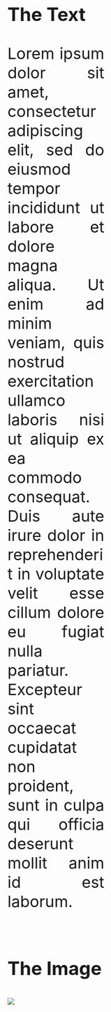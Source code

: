 <div>
<div style="text-align: left; font-size: 36px; text-align: justify; float: left; width: 44%; padding: 10px 50px 10px 50px;">

### The Text

Lorem ipsum dolor sit amet, consectetur adipiscing elit, sed do eiusmod tempor incididunt ut labore et dolore
magna aliqua. Ut enim ad minim veniam, quis nostrud exercitation ullamco laboris nisi ut aliquip ex ea commodo
consequat. Duis aute irure dolor in reprehenderit in voluptate velit esse cillum dolore eu fugiat nulla pariatur.
Excepteur sint occaecat cupidatat non proident, sunt in culpa qui officia deserunt mollit anim id est laborum.

</div>  
<div style="text-align: left; font-color: black; font-size: 36px; float: left; width: 44%; padding: 0px 50px 0px 50px;">

<h3>The Image</h3>

<img src="images/areas-of-automation.png">
</div>
</div>
